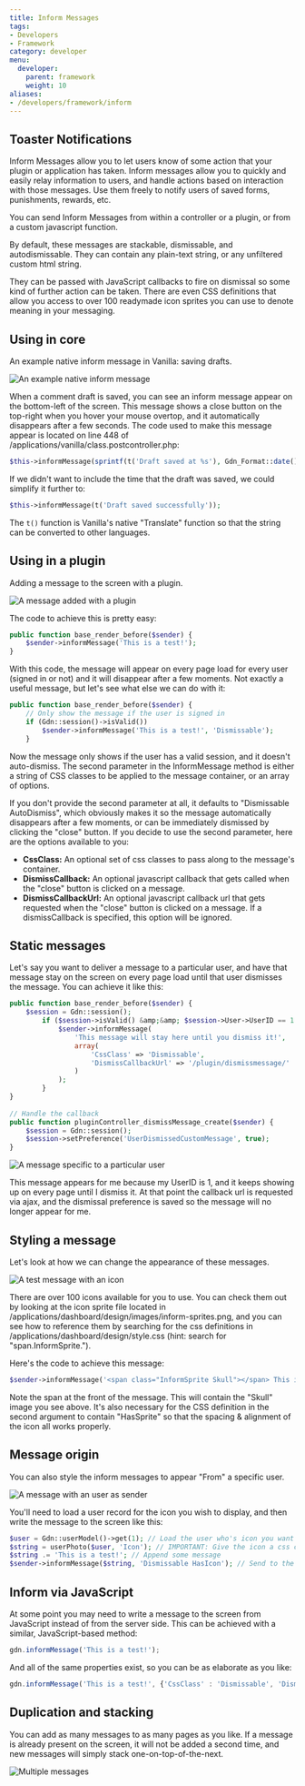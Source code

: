 ```yaml
---
title: Inform Messages
tags:
- Developers
- Framework
category: developer
menu:
  developer:
    parent: framework
    weight: 10
aliases:
- /developers/framework/inform
---
```

## Toaster Notifications

Inform Messages allow you to let users know of some action that your plugin or application has taken. Inform messages allow you to quickly and easily relay information to users, and handle actions based on interaction with those messages. Use them freely to notify users of saved forms, punishments, rewards, etc.

You can send Inform Messages from within a controller or a plugin, or from a custom javascript function. 

By default, these messages are stackable, dismissable, and autodismissable. They can contain any plain-text string, or any unfiltered custom html string. 

They can be passed with JavaScript callbacks to fire on dismissal so some kind of further action can be taken. There are even CSS definitions that allow you access to over 100 readymade icon sprites you can use to denote meaning in your messaging.

## Using in core

An example native inform message in Vanilla: saving drafts. 

![An example native inform message](http://farm6.static.flickr.com/5091/5503092803_d4be13195b_o.png "An example native inform message")

When a comment draft is saved, you can see an inform message appear on the bottom-left of the screen. This message shows a close button on the top-right when you hover your mouse overtop, and it automatically disappears after a few seconds. The code used to make this message appear is located on line 448 of /applications/vanilla/class.postcontroller.php:

```php
$this->informMessage(sprintf(t('Draft saved at %s'), Gdn_Format::date()));
```

If we didn't want to include the time that the draft was saved, we could simplify it further to:

```php
$this->informMessage(t('Draft saved successfully'));
```

The `t()` function is Vanilla's native "Translate" function so that the string can be converted to other languages. 

## Using in a plugin

Adding a message to the screen with a plugin. 

![A message added with a plugin](http://farm6.static.flickr.com/5019/5503917718_4f22ccd6e0_o.png "A message added with a plugin")

The code to achieve this is pretty easy:

```php
public function base_render_before($sender) {
    $sender->informMessage('This is a test!');
}
```
With this code, the message will appear on every page load for every user (signed in or not) and it will disappear after a few moments. Not exactly a useful message, but let's see what else we can do with it:

```php
public function base_render_before($sender) {
    // Only show the message if the user is signed in
    if (Gdn::session()->isValid())
        $sender->informMessage('This is a test!', 'Dismissable');
    }
```

Now the message only shows if the user has a valid session, and it doesn't auto-dismiss. The second parameter in the InformMessage method is either a string of CSS classes to be applied to the message container, or an array of options. 

If you don't provide the second parameter at all, it defaults to "Dismissable AutoDismiss", which obviously makes it so the message automatically disappears after a few moments, or can be immediately dismissed by clicking the "close" button. If you decide to use the second parameter, here are the options available to you:

 - **CssClass:** An optional set of css classes to pass along to the message's container.
 - **DismissCallback:** An optional javascript callback that gets called when the "close" button is clicked on a message.
 - **DismissCallbackUrl:** An optional javascript callback url that gets requested when the "close" button is clicked on a message. If a dismissCallback is specified, this option will be ignored.

## Static messages

Let's say you want to deliver a message to a particular user, and have that message stay on the screen on every page load until that user dismisses the message. You can achieve it like this:

```php
public function base_render_before($sender) {
    $session = Gdn::session();
        if ($session->isValid() &amp;&amp; $session->User->UserID == 1 &amp;&amp; $session->getPreference('UserDismissedCustomMessage', false) == false) {
            $sender->informMessage(
                'This message will stay here until you dismiss it!',
                array(
                    'CssClass' => 'Dismissable',
                    'DismissCallbackUrl' => '/plugin/dismissmessage/'
                )
            );
        }
}
                                                                        
// Handle the callback
public function pluginController_dismissMessage_create($sender) {
    $session = Gdn::session();
    $session->setPreference('UserDismissedCustomMessage', true);
}
```

![A message specific to a particular user](http://farm6.static.flickr.com/5254/5503327977_f14304669c_o.png "A message specific to a particular user")

This message appears for me because my UserID is 1, and it keeps showing up on every page until I dismiss it. At that point the callback url is requested via ajax, and the dismissal preference is saved so the message will no longer appear for me.

## Styling a message

Let's look at how we can change the appearance of these messages. 

![A test message with an icon](http://farm6.static.flickr.com/5014/5503328011_3d92a293b7_o.png "A test message with an icon")

There are over 100 icons available for you to use. You can check them out by looking at the icon sprite file located in /applications/dashboard/design/images/inform-sprites.png, and you can see how to reference them by searching for the css definitions in /applications/dashboard/design/style.css (hint: search for "span.InformSprite."). 

Here's the code to achieve this message:

```php
$sender->informMessage('<span class="InformSprite Skull"></span> This is a test!', 'Dismissable HasSprite');
```

Note the span at the front of the message. This will contain the "Skull" image you see above. It's also necessary for the CSS definition in the second argument to contain "HasSprite" so that the spacing &amp; alignment of the icon all works properly.

## Message origin

You can also style the inform messages to appear "From" a specific user.

![A message with an user as sender](http://farm6.static.flickr.com/5098/5503917812_cfa84f0c24_o.png "A message with an user as sender")

You'll need to load a user record for the icon you wish to display, and then write the message to the screen like this:

```php
$user = Gdn::userModel()->get(1); // Load the user who's icon you want to show
$string = userPhoto($user, 'Icon'); // IMPORTANT: Give the icon a css class of "Icon" 
$string .= 'This is a test!'; // Append some message
$sender->informMessage($string, 'Dismissable HasIcon'); // Send to the screen
```

## Inform via JavaScript

At some point you may need to write a message to the screen from JavaScript instead of from the server side. This can be achieved with a similar, JavaScript-based method:

```javascript
gdn.informMessage('This is a test!');
```

And all of the same properties exist, so you can be as elaborate as you like:

```javascript
gdn.informMessage('This is a test!', {'CssClass' : 'Dismissable', 'DismissCallback' : 'some_function', 'DismissCallbackUrl' : '/relative/path/to/callback/url'});
```

## Duplication and stacking

You can add as many messages to as many pages as you like. If a message is already present on the screen, it will not be added a second time, and new messages will simply stack one-on-top-of-the-next.

![Multiple messages](http://farm6.static.flickr.com/5300/5503917872_92042ca343_o.png "Multiple messages")

